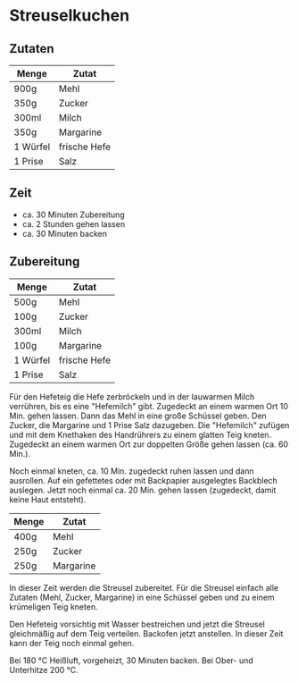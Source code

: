 # Streuselkuchen

## Zutaten

|Menge   |Zutat       |
|--------|------------|
|900g    |Mehl        |
|350g    |Zucker      |
|300ml   |Milch       |
|350g    |Margarine   |
|1 Würfel|frische Hefe|
|1 Prise |Salz        |


## Zeit

* ca. 30 Minuten Zubereitung
* ca. 2 Stunden gehen lassen
* ca. 30 Minuten backen

## Zubereitung

|Menge   |Zutat       |
|--------|------------|
|500g    |Mehl        |
|100g    |Zucker      |
|300ml   |Milch       |
|100g    |Margarine   |
|1 Würfel|frische Hefe|
|1 Prise |Salz        |

Für den Hefeteig die Hefe zerbröckeln und in der lauwarmen Milch verrühren,
bis es eine "Hefemilch" gibt. Zugedeckt an einem warmen Ort 10 Min. gehen lassen. 
Dann das Mehl in eine große Schüssel geben.
Den Zucker, die Margarine und 1 Prise Salz dazugeben.
Die "Hefemilch" zufügen und mit dem Knethaken des Handrührers zu einem glatten Teig kneten.
Zugedeckt an einem warmen Ort zur doppelten Größe gehen lassen (ca. 60 Min.). 

Noch einmal kneten, ca. 10 Min. zugedeckt ruhen lassen und dann ausrollen.
Auf ein gefettetes oder mit Backpapier ausgelegtes Backblech auslegen.
Jetzt noch einmal ca. 20 Min. gehen lassen (zugedeckt, damit keine Haut entsteht). 


|Menge   |Zutat       |
|--------|------------|
|400g    |Mehl        |
|250g    |Zucker      |
|250g    |Margarine   |

In dieser Zeit werden die Streusel zubereitet.
Für die Streusel einfach alle Zutaten (Mehl, Zucker, Margarine) in eine Schüssel geben und zu einem krümeligen Teig kneten. 

Den Hefeteig vorsichtig mit Wasser bestreichen und jetzt die Streusel gleichmäßig auf dem Teig verteilen.
Backofen jetzt anstellen. In dieser Zeit kann der Teig noch einmal gehen.

Bei 180 °C Heißluft, vorgeheizt, 30 Minuten backen. Bei Ober- und Unterhitze 200 °C.